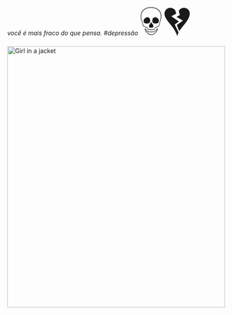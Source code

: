 <i>você é mais fraco do que pensa. #depressão</i>  <span style='font-size:100px;'>&#128128;</span> <span style='font-size:100px;'>&#128148;</span>
<img src="https://st3.depositphotos.com/1001911/15843/v/600/depositphotos_158433350-stock-illustration-thumb-up-female-emoticon.jpg" alt="Girl in a jacket" width="500" height="600">
